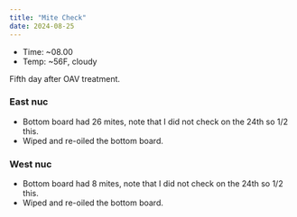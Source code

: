 ```yaml
---
title: "Mite Check"
date: 2024-08-25
---
```


- Time: ~08.00
- Temp: ~56F, cloudy

Fifth day after OAV treatment.

### East nuc

- Bottom board had 26 mites, note that I did not check on the 24th so 1/2 this.
- Wiped and re-oiled the bottom board.

### West nuc

- Bottom board had 8 mites, note that I did not check on the 24th so 1/2 this.
- Wiped and re-oiled the bottom board.


